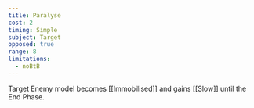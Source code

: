 ```yaml
---
title: Paralyse
cost: 2
timing: Simple
subject: Target
opposed: true
range: 8
limitations:
  - noBtB
---
```

Target Enemy model becomes [[Immobilised]] and gains [[Slow]] until the End Phase.